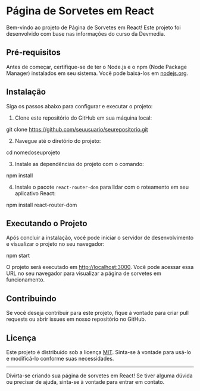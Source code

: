 # Página de Sorvetes em React

Bem-vindo ao projeto de Página de Sorvetes em React! Este projeto foi desenvolvido com base nas informações do curso da Devmedia.

## Pré-requisitos

Antes de começar, certifique-se de ter o Node.js e o npm (Node Package Manager) instalados em seu sistema. Você pode baixá-los em [nodejs.org](https://nodejs.org/).

## Instalação

Siga os passos abaixo para configurar e executar o projeto:

1. Clone este repositório do GitHub em sua máquina local:

git clone https://github.com/seuusuario/seurepositorio.git

2. Navegue até o diretório do projeto:

cd nomedoseuprojeto

3. Instale as dependências do projeto com o comando:

npm install

4. Instale o pacote `react-router-dom` para lidar com o roteamento em seu aplicativo React:

npm install react-router-dom

## Executando o Projeto

Após concluir a instalação, você pode iniciar o servidor de desenvolvimento e visualizar o projeto no seu navegador:

npm start

O projeto será executado em [http://localhost:3000](http://localhost:3000). Você pode acessar essa URL no seu navegador para visualizar a página de sorvetes em funcionamento.

## Contribuindo

Se você deseja contribuir para este projeto, fique à vontade para criar pull requests ou abrir issues em nosso repositório no GitHub.

## Licença

Este projeto é distribuído sob a licença [MIT](LICENSE). Sinta-se à vontade para usá-lo e modificá-lo conforme suas necessidades.

---

Divirta-se criando sua página de sorvetes em React! Se tiver alguma dúvida ou precisar de ajuda, sinta-se à vontade para entrar em contato.